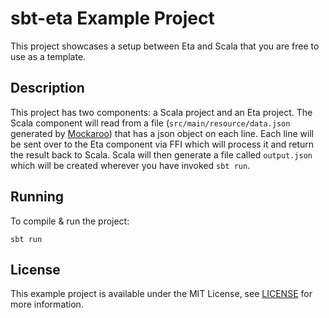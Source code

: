 # sbt-eta Example Project

This project showcases a setup between Eta and Scala that you are free to use as a
template.

## Description

This project has two components: a Scala project and an Eta project. The Scala 
component will read from a file (`src/main/resource/data.json` generated by
[Mockaroo](https://www.mockaroo.com)) that has a json object on each line. Each line
will be sent over to the Eta component via FFI which will process it and return the
result back to Scala. Scala will then generate a file called `output.json` which will
be created wherever you have invoked `sbt run`.

## Running

To compile & run the project:

```shell
sbt run
```

## License

This example project is available under the MIT License, see [LICENSE](./LICENSE) for 
more information.
